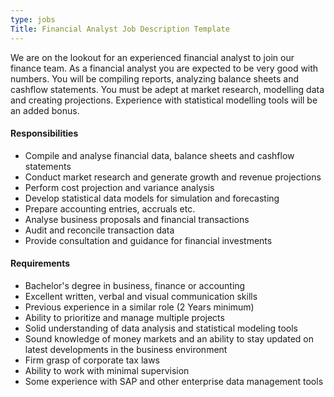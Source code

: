 ```yaml
---
type: jobs
Title: Financial Analyst Job Description Template
---
```

 
 We are on the lookout for an experienced financial analyst to join our finance team. As a financial analyst you are expected to be very good with numbers. You will be compiling reports, analyzing balance sheets and cashflow statements. You must be adept at market research, modelling data and creating projections. Experience with statistical modelling tools will be an added bonus.
  
#### Responsibilities
 * Compile and analyse financial data, balance sheets and cashflow statements
 * Conduct market research and generate growth and revenue projections
 * Perform cost projection and variance analysis
 * Develop statistical data models for simulation and forecasting
 * Prepare accounting entries, accruals etc.
 * Analyse business proposals and financial transactions
 * Audit and reconcile transaction data
 * Provide consultation and guidance for financial investments

#### Requirements
 * Bachelor's degree in business, finance or accounting
 * Excellent written, verbal and visual communication skills
 * Previous experience in a similar role (2 Years minimum)
 * Ability to prioritize and manage multiple projects
 * Solid understanding of data analysis and statistical modeling tools
 * Sound knowledge of money markets and an ability to stay updated on latest developments in the business environment
 * Firm grasp of corporate tax laws
 * Ability to work with minimal supervision
 * Some experience with SAP and other enterprise data management tools